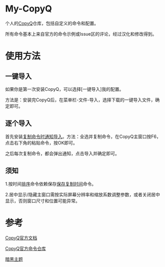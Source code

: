 # My-CopyQ
个人的[CopyQ](https://github.com/hluk/CopyQ)仓库，包括自定义的命令和配置。

所有命令基本上来自官方的命令示例或Issue区的评论，经过汉化和修改得到。

# 使用方法

## 一键导入
如果你是第一次安装CopyQ，可以选择[一键导入]我的配置。

方法是：安装完CopyQ后，在菜单栏-文件-导入，选择下载的一键导入文件，确定即可。

## 逐个导入
首先安装[复制命令时通知导入]()。方法：全选并复制命令，在CopyQ主窗口按F6，点击右下角的粘贴命令，按OK即可。

之后每次复制命令，都会弹出通知，点击导入并确定即可。

## 须知
1.按时间[排序]()命令依赖保存[保存复制时间]()命令。

2.居中显示/隐藏主窗口需按实际屏幕分辨率和缩放系数调整参数，或者关闭居中显示，否则窗口尺寸和位置可能异常。


# 参考
[CopyQ官方文档](https://copyq.readthedocs.io/en/latest/scripting-api.html)

[CopyQ官方命令仓库](https://github.com/hluk/copyq-commands)

[暗黑主题](https://github.com/dracula/copyq)